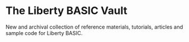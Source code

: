 # The Liberty BASIC Vault

New and archival collection of reference materials, tutorials, articles and sample code for Liberty BASIC.

